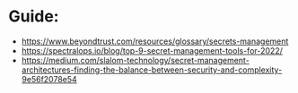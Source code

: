 # Guide:
- https://www.beyondtrust.com/resources/glossary/secrets-management
- https://spectralops.io/blog/top-9-secret-management-tools-for-2022/
- https://medium.com/slalom-technology/secret-management-architectures-finding-the-balance-between-security-and-complexity-9e56f2078e54
